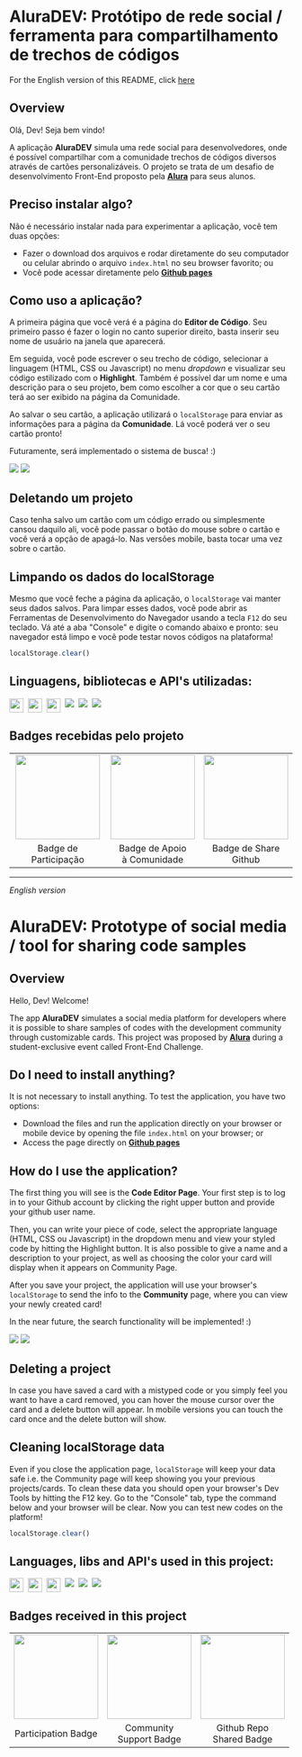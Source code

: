 # AluraDEV: Protótipo de rede social / ferramenta para compartilhamento de trechos de códigos

For the English version of this README, click [here](#English)

## Overview

Olá, Dev! Seja bem vindo!

A aplicação **AluraDEV** simula uma rede social para desenvolvedores, onde é possível compartilhar com a comunidade trechos de códigos diversos através de cartões personalizáveis. O projeto se trata de um desafio de desenvolvimento Front-End proposto pela **[Alura](https://www.alura.com.br/)** para seus alunos.

## Preciso instalar algo?

Não é necessário instalar nada para experimentar a aplicação, você tem duas opções:

- Fazer o download dos arquivos e rodar diretamente do seu computador ou celular abrindo o arquivo `index.html` no seu browser favorito; ou
- Você pode acessar diretamente pelo **[Github pages](https://sucodelarangela.github.io/alura-challenge-front-end/)**

## Como uso a aplicação?

A primeira página que você verá é a página do **Editor de Código**. Seu primeiro passo é fazer o login no canto superior direito, basta inserir seu nome de usuário na janela que aparecerá.

Em seguida, você pode escrever o seu trecho de código, selecionar a linguagem (HTML, CSS ou Javascript) no menu _dropdown_ e visualizar seu código estilizado com o **Highlight**. Também é possível dar um nome e uma descrição para o seu projeto, bem como escolher a cor que o seu cartão terá ao ser exibido na página da Comunidade.

Ao salvar o seu cartão, a aplicação utilizará o `localStorage` para enviar as informações para a página da **Comunidade**. Lá você poderá ver o seu cartão pronto!

Futuramente, será implementado o sistema de busca! :)

![](/Images/editor_page.png)
![](/Images/community_page.png)

## Deletando um projeto

Caso tenha salvo um cartão com um código errado ou simplesmente cansou daquilo ali, você pode passar o botão do mouse sobre o cartão e você verá a opção de apagá-lo. Nas versões mobile, basta tocar uma vez sobre o cartão.

## Limpando os dados do localStorage

Mesmo que você feche a página da aplicação, o `localStorage` vai manter seus dados salvos. Para limpar esses dados, você pode abrir as Ferramentas de Desenvolvimento do Navegador usando a tecla `F12` do seu teclado. Vá até a aba "Console" e digite o comando abaixo e pronto: seu navegador está limpo e você pode testar novos códigos na plataforma!

```js
localStorage.clear()
```

## Linguagens, bibliotecas e API's utilizadas:

<div style="display: grid; grid-auto-flow:column; width: fit-content; gap: 0.5rem;">
  <img height="25px" src="https://cdn.jsdelivr.net/gh/devicons/devicon/icons/html5/html5-original.svg" />
  <img height="25px" src="https://cdn.jsdelivr.net/gh/devicons/devicon/icons/css3/css3-original.svg" />
  <img height="25px" src="https://cdn.jsdelivr.net/gh/devicons/devicon/icons/javascript/javascript-original.svg" />
  <a href="https://highlightjs.org/" target="_blank"><img src="https://img.shields.io/badge/-HIGHLIGHT.JS-critical"></a>
  <a href="https://sweetalert.js.org/" target="_blank"><img src="https://img.shields.io/badge/-SWEETALERT-%23f27474"></a>
  <a href="https://masonry.desandro.com/" target="_blank"><img src="https://img.shields.io/badge/-MASONRY-%23D26"></a>
</div>

## Badges recebidas pelo projeto

<table style="text-align: center;">
  <tr>
    <td>
      <img height="150px" src="https://github.com/sucodelarangela/alura-challenge-front-end/blob/master/Images/Badge%20-%20Participacao.png">
    </td>
    <td>
      <img height="150px" src="https://github.com/sucodelarangela/alura-challenge-front-end/blob/master/Images/Badge%20-%20Comunidade.png">
    </td>
    <td>
    <img height="150px" src="https://github.com/sucodelarangela/alura-challenge-front-end/blob/master/Images/Badge%20-%20Compartilhamento.png">
    </td>
  </tr>
  <tr>
    <td>Badge de Participação</td>
    <td>Badge de Apoio<br>à Comunidade</td>
    <td>Badge de Share<br>Github
  </tr>
</table>

---

<div id="English" style="font-style: italic;">English version</div>

# AluraDEV: Prototype of social media / tool for sharing code samples

## Overview

Hello, Dev! Welcome!

The app **AluraDEV** simulates a social media platform for developers where it is possible to share samples of codes with the development community through customizable cards. This project was proposed by [**Alura**](https://www.alura.com.br/) during a student-exclusive event called Front-End Challenge.

## Do I need to install anything?

It is not necessary to install anything. To test the application, you have two options:

- Download the files and run the application directly on your browser or mobile device by opening the file `index.html` on your browser; or
- Access the page directly on **[Github pages](https://sucodelarangela.github.io/alura-challenge-front-end/)**

## How do I use the application?

The first thing you will see is the **Code Editor Page**. Your first step is to log in to your Github account by clicking the right upper button and provide your github user name.

Then, you can write your piece of code, select the appropriate language (HTML, CSS ou Javascript) in the dropdown menu and view your styled code by hitting the Highlight button. It is also possible to give a name and a description to your project, as well as choosing the color your card will display when it appears on Community Page.

After you save your project, the application will use your browser's `localStorage` to send the info to the **Community** page, where you can view your newly created card!

In the near future, the search functionality will be implemented! :)

![](/Images/editor_page.png)
![](/Images/community_page.png)

## Deleting a project

In case you have saved a card with a mistyped code or you simply feel you want to have a card removed, you can hover the mouse cursor over the card and a delete button will appear. In mobile versions you can touch the card once and the delete button will show.

## Cleaning localStorage data

Even if you close the application page, `localStorage` will keep your data safe i.e. the Community page will keep showing you your previous projects/cards. To clean these data you should open your browser's Dev Tools by hitting the F12 key. Go to the "Console" tab, type the command below and your browser will be clear. Now you can test new codes on the platform!

```js
localStorage.clear()
```

## Languages, libs and API's used in this project:

<div style="display: grid; grid-auto-flow:column; width: fit-content; gap: 0.5rem;">
  <img height="25px" src="https://cdn.jsdelivr.net/gh/devicons/devicon/icons/html5/html5-original.svg" />
  <img height="25px" src="https://cdn.jsdelivr.net/gh/devicons/devicon/icons/css3/css3-original.svg" />
  <img height="25px" src="https://cdn.jsdelivr.net/gh/devicons/devicon/icons/javascript/javascript-original.svg" />
  <a href="https://highlightjs.org/" target="_blank"><img src="https://img.shields.io/badge/-HIGHLIGHT.JS-critical"></a>
  <a href="https://sweetalert.js.org/" target="_blank"><img src="https://img.shields.io/badge/-SWEETALERT-%23f27474"></a>
  <a href="https://masonry.desandro.com/" target="_blank"><img src="https://img.shields.io/badge/-MASONRY-%23D26"></a>
</div>

## Badges received in this project

<table style="text-align: center;">
  <tr>
    <td>
      <img height="150px" src="https://github.com/sucodelarangela/alura-challenge-front-end/blob/master/Images/Badge%20-%20Participacao.png">
    </td>
    <td>
      <img height="150px" src="https://github.com/sucodelarangela/alura-challenge-front-end/blob/master/Images/Badge%20-%20Comunidade.png">
    </td>
    <td>
    <img height="150px" src="https://github.com/sucodelarangela/alura-challenge-front-end/blob/master/Images/Badge%20-%20Compartilhamento.png">
    </td>
  </tr>
  <tr>
    <td>Participation Badge</td>
    <td>Community<br>Support Badge</td>
    <td>Github Repo<br>Shared Badge
  </tr>
</table>

